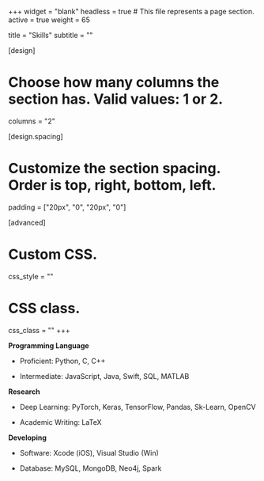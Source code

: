 +++
widget = "blank"
headless = true  # This file represents a page section.
active = true
weight = 65

title = "Skills"
subtitle = ""

[design]
  # Choose how many columns the section has. Valid values: 1 or 2.
  columns = "2"

[design.spacing]
  # Customize the section spacing. Order is top, right, bottom, left.
  padding = ["20px", "0", "20px", "0"]

[advanced]
 # Custom CSS. 
 css_style = ""
 
 # CSS class.
 css_class = ""
+++

**Programming Language**

- Proficient: Python, C, C++

- Intermediate: JavaScript, Java, Swift, SQL, MATLAB

**Research**

- Deep Learning: PyTorch, Keras, TensorFlow, Pandas, Sk-Learn, OpenCV

- Academic Writing: LaTeX

**Developing**

- Software: Xcode (iOS), Visual Studio (Win)

- Database: MySQL, MongoDB, Neo4j, Spark